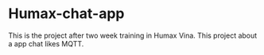 # Humax-chat-app
This is the project after two week training in Humax Vina. This project about a app chat likes MQTT.
